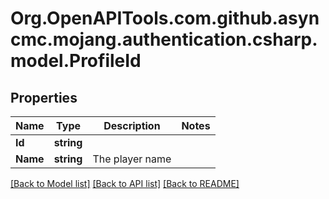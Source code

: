 # Org.OpenAPITools.com.github.asyncmc.mojang.authentication.csharp.model.ProfileId
## Properties

Name | Type | Description | Notes
------------ | ------------- | ------------- | -------------
**Id** | **string** |  | 
**Name** | **string** | The player name | 

[[Back to Model list]](../README.md#documentation-for-models) [[Back to API list]](../README.md#documentation-for-api-endpoints) [[Back to README]](../README.md)

